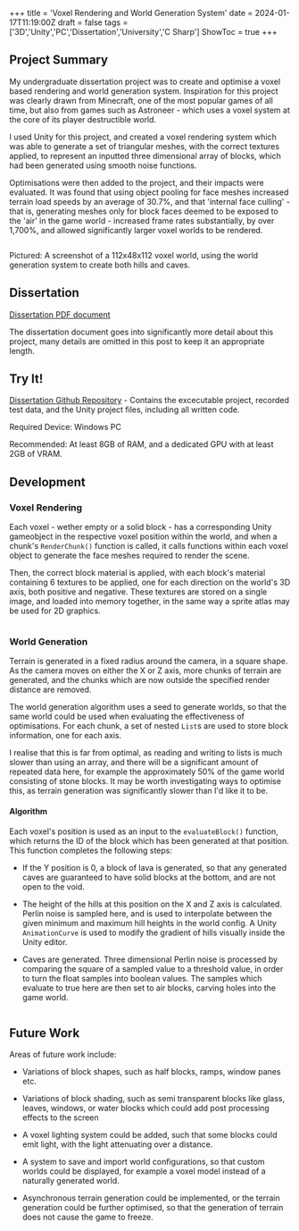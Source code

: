 +++
title = 'Voxel Rendering and World Generation System'
date = 2024-01-17T11:19:00Z
draft = false
tags = ['3D','Unity','PC','Dissertation','University','C Sharp']
ShowToc = true
+++

## Project Summary

My undergraduate dissertation project was to create and optimise a voxel based rendering and world generation system. Inspiration for this project was clearly drawn from Minecraft, one of the most popular games of all time, but also from games such as Astroneer - which uses a voxel system at the core of its player destructible world.

I used Unity for this project, and created a voxel rendering system which was able to generate a set of triangular meshes, with the correct textures applied, to represent an inputted three dimensional array of blocks, which had been generated using smooth noise functions.

Optimisations were then added to the project, and their impacts were evaluated. It was found that using object pooling for face meshes increased terrain load speeds by an average of 30.7%, and that 'internal face culling' - that is, generating meshes only for block faces deemed to be exposed to the 'air' in the game world - increased frame rates substantially, by over 1,700%, and allowed significantly larger voxel worlds to be rendered.

<img title="" src="https://i.imgur.com/ZED5342.png" alt="">

Pictured: A screenshot of a 112x48x112 voxel world, using the world generation system to create both hills and caves.

## Dissertation

[Dissertation PDF document](https://github.com/CharlieHart0/VoxelDissertation/blob/main/Charlie_Hart_Dissertation.pdf)

The dissertation document goes into significantly more detail about this project, many details are omitted in this post to keep it an appropriate length.

## Try It!

[Dissertation Github Repository](https://github.com/CharlieHart0/VoxelDissertation) - Contains the excecutable project, recorded test data, and the Unity project files, including all written code.

Required Device: Windows PC 

Recommended: At least 8GB of RAM, and a dedicated GPU with at least 2GB of VRAM.

## Development

### Voxel Rendering

Each voxel - wether empty or a solid block - has a corresponding Unity gameobject in the respective voxel position within the world, and when a chunk's `RenderChunk()` function is called, it calls functions within each voxel object to generate the face meshes required to render the scene. 

Then, the correct block material is applied, with each block's material containing 6 textures to be applied, one for each direction on the world's 3D axis, both positive and negative. These textures are stored on a single image, and loaded into memory together, in the same way a sprite atlas may be used for 2D graphics.

<img title="" src="https://i.imgur.com/djnyScP.png" alt="">

### World Generation

Terrain is generated in a fixed radius around the camera, in a square shape. As the camera moves on either the X or Z axis, more chunks of terrain are generated, and the chunks which are now outside the specified render distance are removed.

The world generation algorithm uses a seed to generate worlds, so that the same world could be used when evaluating the effectiveness of optimisations. For each chunk, a set of nested `List`s are used to store block information, one for each axis. 

I realise that this is far from optimal, as reading and writing to lists is much slower than using an array, and there will be a significant amount of repeated data here, for example the approximately 50% of the game world consisting of stone blocks. It may be worth investigating ways to optimise this, as terrain generation was significantly slower than I'd like it to be.

#### Algorithm

Each voxel's position is used as an input to the `evaluateBlock()` function, which returns the ID of the block which has been generated at that position. This function completes the following steps:

- If the Y position is 0, a block of lava is generated, so that any generated caves are guaranteed to have solid blocks at the bottom, and are not open to the void.

- The height of the hills at this position on the X and Z axis is calculated. Perlin noise is sampled here, and is used to interpolate between the given minimum and maximum hill heights in the world config. A Unity `AnimationCurve` is used to modify the gradient of hills visually inside the Unity editor.

- Caves are generated. Three dimensional Perlin noise is processed by comparing the square of a sampled value to a threshold value, in order to turn the float samples into boolean values. The samples which evaluate to true here are then set to air blocks, carving holes into the game world.

<img title="" src="https://i.imgur.com/GTy34BH.png" alt="">

## Future Work

Areas of future work include:

- Variations of block shapes, such as half blocks, ramps, window panes etc.

- Variations of block shading, such as semi transparent blocks like glass, leaves, windows, or water blocks which could add post processing effects to the screen

- A voxel lighting system could be added, such that some blocks could emit light, with the light attenuating over a distance.

- A system to save and import world configurations, so that custom worlds could be displayed, for example a voxel model instead of a naturally generated world.

- Asynchronous terrain generation could be implemented, or the terrain generation could be further optimised, so that the generation of terrain does not cause the game to freeze.

### 
